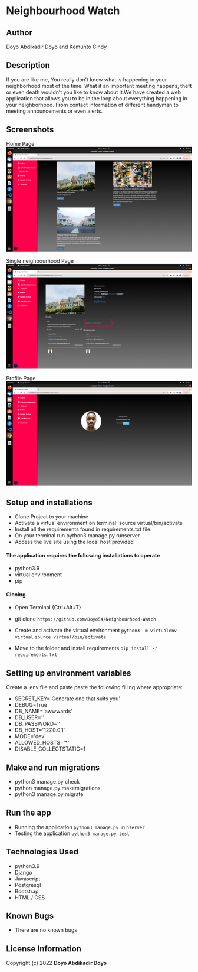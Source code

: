 # Neighbourhood Watch
## Author
Doyo Abdikadir Doyo and Kemunto Cindy

## Description
If you are like me, You really don’t know what is happening in your neighborhood most of the time. What if an important meeting happens, theft or even death wouldn’t you like to know about it.We have created a web application that allows you to be in the loop about everything happening in your neighborhood. From contact information of different handyman to meeting announcements or even alerts.

## Screenshots
Home Page
![image](./media/home.png)

Single neighbourhood Page
![image2](./media/single.png)

Profile Page
![image2](./media/profile.png)

## Setup and installations
* Clone Project to your machine
* Activate a virtual environment on terminal: source virtual/bin/activate
* Install all the requirements found in requirements.txt file.
* On your terminal run python3 manage.py runserver
* Access the live site using the local host provided


#### The application requires the following installations to operate 
* python3.9
* virtual environment
* pip

#### Cloning

* Open Terminal {Ctrl+Alt+T}

* git clone ```https://github.com/Doyo54/Neighbourhood-Watch```

* Create and activate the virtual environment
    ```python3 -m virtualenv virtual```
    ```source virtual/bin/activate```

* Move to the folder and install requirements
    ```pip install -r requirements.txt```

## Setting up environment variables
Create a .env file and paste paste the following filling where appropriate:

* SECRET_KEY='Generate one that suits you'
* DEBUG=True
* DB_NAME='awwwards'
* DB_USER='<your database name>'
* DB_PASSWORD='<password to your database>'
* DB_HOST='127.0.0.1'
* MODE='dev'
* ALLOWED_HOSTS='*'
* DISABLE_COLLECTSTATIC=1

## Make and run migrations
* python3 manage.py check
* python manage.py makemigrations
* python3 manage.py migrate

## Run the app
* Running the application
    ```python3 manage.py runserver```
* Testing the application
    ```python3 manage.py test```

## Technologies Used
* python3.9
* Django
* Javascript
* Postgresql
* Bootstrap
* HTML / CSS

## Known Bugs
* There are no known bugs

## License Information
 Copyright (c) 2022 **Doyo Abdikadir Doyo**